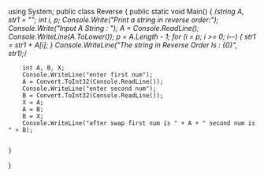 using System;
public class Reverse
{ public static void Main()
    {
        /*string A, str1 = "";
        int i, p;
        Console.Write("Print a string in reverse order:");
        Console.Write("Input  A String : ");
        A = Console.ReadLine();
        Console.WriteLine(A.ToLower());
        p = A.Length - 1;
        for (i = p; i >= 0; i--)
        {
            str1 = str1 + A[i];
        }
        Console.WriteLine("The string in Reverse  Order Is : {0}", str1);*/

        int A, B, X;
        Console.WriteLine("enter first num");
        A = Convert.ToInt32(Console.ReadLine());
        Console.WriteLine("enter second num");
        B = Convert.ToInt32(Console.ReadLine());
        X = A;
        A = B;
        B = X;
        Console.WriteLine("after swap first num is " + A + " second num is " + B);
        
 
    }
}
